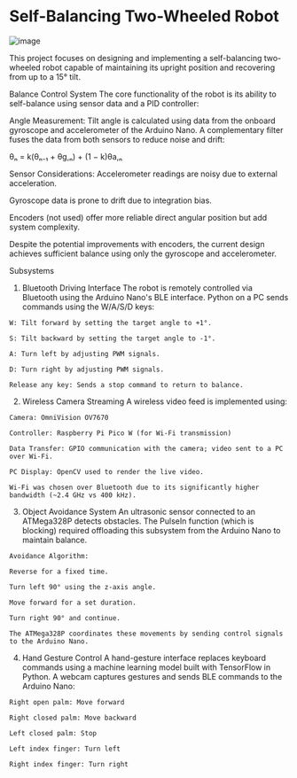 # Self-Balancing Two-Wheeled Robot

![image](https://github.com/user-attachments/assets/14f84712-e14a-48da-8cdc-3d00c573d219)


This project focuses on designing and implementing a self-balancing two-wheeled robot capable of maintaining its upright position and recovering from up to a 15° tilt.

Balance Control System
The core functionality of the robot is its ability to self-balance using sensor data and a PID controller:

Angle Measurement: Tilt angle is calculated using data from the onboard gyroscope and accelerometer of the Arduino Nano. A complementary filter fuses the data from both sensors to reduce noise and drift:

θₙ = k(θₙ₋₁ + θg,ₙ) + (1 − k)θa,ₙ

Sensor Considerations:
  Accelerometer readings are noisy due to external acceleration.
  
  Gyroscope data is prone to drift due to integration bias.
  
  Encoders (not used) offer more reliable direct angular position but add system complexity.
  
  Despite the potential improvements with encoders, the current design achieves sufficient balance using only the gyroscope and accelerometer.

Subsystems
  1. Bluetooth Driving Interface
    The robot is remotely controlled via Bluetooth using the Arduino Nano's BLE interface. Python on a PC sends commands using the W/A/S/D keys:
    
    W: Tilt forward by setting the target angle to +1°.
    
    S: Tilt backward by setting the target angle to -1°.
    
    A: Turn left by adjusting PWM signals.
    
    D: Turn right by adjusting PWM signals.
  
    Release any key: Sends a stop command to return to balance.
  
  2. Wireless Camera Streaming
    A wireless video feed is implemented using:
    
    Camera: OmniVision OV7670
    
    Controller: Raspberry Pi Pico W (for Wi-Fi transmission)
    
    Data Transfer: GPIO communication with the camera; video sent to a PC over Wi-Fi.
    
    PC Display: OpenCV used to render the live video.
    
    Wi-Fi was chosen over Bluetooth due to its significantly higher bandwidth (~2.4 GHz vs 400 kHz).
  
  3. Object Avoidance System
    An ultrasonic sensor connected to an ATMega328P detects obstacles. The PulseIn function (which is blocking) required offloading this subsystem from the Arduino Nano to maintain balance.
    
    Avoidance Algorithm:
    
    Reverse for a fixed time.
    
    Turn left 90° using the z-axis angle.
    
    Move forward for a set duration.
    
    Turn right 90° and continue.
    
    The ATMega328P coordinates these movements by sending control signals to the Arduino Nano.
  
  4. Hand Gesture Control
    A hand-gesture interface replaces keyboard commands using a machine learning model built with TensorFlow in Python. A webcam captures gestures and sends BLE commands to the Arduino Nano:
    
    Right open palm: Move forward
    
    Right closed palm: Move backward
    
    Left closed palm: Stop
    
    Left index finger: Turn left
    
    Right index finger: Turn right
  
